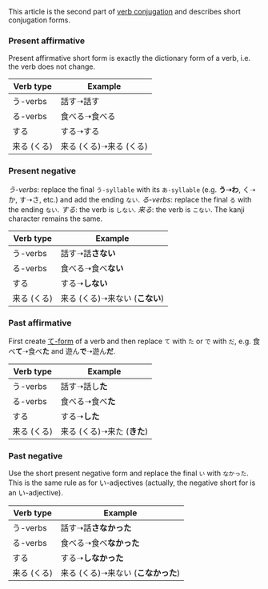 This article is the second part of [verb conjugation](162) and describes short conjugation forms.
### Present affirmative
Present affirmative short form is exactly the dictionary form of a verb, i.e. the verb does not change.

|Verb type|Example|
|-|-|
|う-verbs|話す➝話す|
|る-verbs|食べる➝食べる|
|する|する➝する|
|来る (くる)|来る (くる)➝来る (くる)|

### Present negative
*う-verbs*: replace the final `う-syllable` with its `あ-syllable` (e.g. **う➝わ**, く➝か, す➝さ, etc.) and add the ending `ない`.
*る-verbs*: replace the final `る` with the ending `ない`.
*する*: the verb is `しない`.
*来る*: the verb is `こない`. The kanji character remains the same.

|Verb type|Example|
|-|-|
|う-verbs|話す➝話**さない**|
|る-verbs|食べる➝食べ**ない**|
|する|する➝**しない**|
|来る (くる)|来る (くる)➝来ない (**こない**)|

### Past affirmative
First create [て-form](52) of a verb and then replace `て` with `た` or `で` with `だ`, e.g. 食べ**て**➝食べ**た** and 遊ん**で**➝遊ん**だ**.

|Verb type|Example|
|-|-|
|う-verbs|話す➝話し**た**|
|る-verbs|食べる➝食べ**た**|
|する|する➝**した**|
|来る (くる)|来る (くる)➝来た (**きた**)|

### Past negative
Use the short present negative form and replace the final `い` with `なかった`. This is the same rule as for い-adjectives (actually, the negative short for is an い-adjective).

|Verb type|Example|
|-|-|
|う-verbs|話す➝話**さなかった**|
|る-verbs|食べる➝食べ**なかった**|
|する|する➝**しなかった**|
|来る (くる)|来る (くる)➝来ない (**こなかった**)|